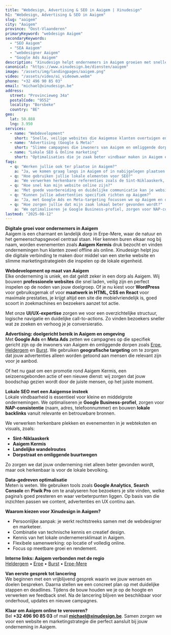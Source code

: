 ```yaml
---
title: "Webdesign, Advertising & SEO in Aaigem | Xinudesign"
h1: "Webdesign, Advertising & SEO in Aaigem"
slug: "aaigem"
city: "Aaigem"
province: "Oost-Vlaanderen"
primaryKeyword: "webdesign Aaigem"
secondaryKeywords:
  - "SEO Aaigem"
  - "SEA Aaigem"
  - "webdesigner Aaigem"
  - "Google Ads Aaigem"
description: "Xinudesign helpt ondernemers in Aaigem groeien met snelle websites, doelgerichte advertenties en lokale SEO-strategieën die inspelen op de troeven van het dorp."
canonical: "https://www.xinudesign.be/diensten/aaigem"
image: "/assets/img/landingpages/aaigem.png"
video: "/assets/video/ai_videowm.webm"
phone: "+32 496 90 85 03"
email: "michael@xinudesign.be"
address:
  street: "Provincieweg 34a"
  postalCode: "9552"
  locality: "Borsbeke"
  country: "BE"
geo:
  lat: 50.888
  lng: 3.950
services:
  - name: "Webdevelopment"
    short: "Snelle, veilige websites die Aaigemse klanten overtuigen en converteren."
  - name: "Advertising (Google & Meta)"
    short: "Slimme campagnes die inwoners van Aaigem en omliggende dorpen gericht bereiken."
  - name: "Lokale SEO & Online marketing"
    short: "Optimalisaties die je zaak beter vindbaar maken in Aaigem en omgeving."
faqs:
  - q: "Werken jullie ook ter plaatse in Aaigem?"
    a: "Ja, we komen graag langs in Aaigem of in nabijgelegen plaatsen zoals [Erpe](/diensten/erpe), [Heldergem](/diensten/heldergem) en [Burst](/diensten/burst)."
  - q: "Hoe gebruiken jullie lokale elementen voor SEO?"
    a: "We verwerken herkenbare referenties zoals de Sint-Niklaaskerk, de landelijke omgeving en evenementen zoals de Aaigem Kermis in teksten, meta-data en visuals."
  - q: "Hoe snel kan mijn website online zijn?"
    a: "Met goede voorbereiding en duidelijke communicatie kan je website doorgaans binnen 2 tot 4 weken live gaan."
  - q: "Kunnen jullie advertenties specifiek richten op Aaigem?"
    a: "Ja, met Google Ads en Meta-targeting focussen we op Aaigem en omliggende regio’s."
  - q: "Hoe zorgen jullie dat mijn zaak lokaal beter gevonden wordt?"
    a: "We optimaliseren je Google Business-profiel, zorgen voor NAP-consistentie en bouwen lokale backlinks rond zoekwoorden zoals 'webdesigner Aaigem'."
lastmod: "2025-08-12"
---
```


**Digitale groei voor ondernemers in Aaigem**  
Aaigem is een charmant en landelijk dorp in Erpe-Mere, waar de natuur en het gemeenschapsgevoel centraal staan. Hier kennen buren elkaar nog bij naam, worden evenementen zoals **Aaigem Kermis** druk bezocht en vinden ondernemingen hun klanten zowel offline als online. Xinudesign helpt jou die digitale verbinding te maken door middel van een sterke website en slimme marketingstrategieën die inspelen op de lokale eigenheid.

**Webdevelopment op maat van Aaigem**  
Elke onderneming is uniek, en dat geldt zeker in een dorp als Aaigem. Wij bouwen **professionele websites** die snel laden, veilig zijn en perfect inspelen op de noden van jouw doelgroep. Of je nu kiest voor **WordPress** voor gebruiksgemak of voor **maatwerk in HTML, CSS en React** voor maximale prestaties, je krijgt altijd een site die mobielvriendelijk is, goed scoort in zoekmachines en bezoekers aanzet tot actie.

Met onze **UI/UX-expertise** zorgen we voor een overzichtelijke structuur, logische navigatie en duidelijke call-to-actions. Zo vinden bezoekers sneller wat ze zoeken en verhoog je je conversieratio.

**Advertising: doelgericht bereik in Aaigem en omgeving**  
Met **Google Ads** en **Meta Ads** zetten we campagnes op die specifiek gericht zijn op de inwoners van Aaigem én omliggende dorpen zoals [Erpe](/diensten/erpe), [Heldergem](/diensten/heldergem) en [Burst](/diensten/burst). We gebruiken **geografische targeting** om te zorgen dat jouw advertenties alleen worden getoond aan mensen die relevant zijn voor je aanbod.

Of het nu gaat om een promotie rond Aaigem Kermis, een seizoensgebonden actie of een nieuwe dienst: wij zorgen dat jouw boodschap gezien wordt door de juiste mensen, op het juiste moment.

**Lokale SEO met een Aaigemse insteek**  
Lokale vindbaarheid is essentieel voor kleine en middelgrote ondernemingen. We optimaliseren je **Google Business-profiel**, zorgen voor **NAP-consistentie** (naam, adres, telefoonnummer) en bouwen **lokale backlinks** vanuit relevante en betrouwbare bronnen.

We verwerken herkenbare plekken en evenementen in je webteksten en visuals, zoals:

- **Sint-Niklaaskerk**
- **Aaigem Kermis**
- **Landelijke wandelroutes**
- **Dorpstraat en omliggende buurtwegen**

Zo zorgen we dat jouw onderneming niet alleen beter gevonden wordt, maar ook herkenbaar is voor de lokale bevolking.

**Data-gedreven optimalisatie**  
Meten is weten. We gebruiken tools zoals **Google Analytics**, **Search Console** en **Piwik Pro** om te analyseren hoe bezoekers je site vinden, welke pagina’s goed presteren en waar verbeterpunten liggen. Op basis van die inzichten passen we content, advertenties en UX continu aan.

**Waarom kiezen voor Xinudesign in Aaigem?**

- Persoonlijke aanpak: je werkt rechtstreeks samen met de webdesigner en marketeer.
- Combinatie van technische kennis en creatief design.
- Kennis van het lokale ondernemersklimaat in Aaigem.
- Flexibele samenwerking: op locatie of volledig online.
- Focus op meetbare groei en rendement.

**Interne links: Aaigem verbonden met de regio**  
[Heldergem](/diensten/heldergem) • [Erpe](/diensten/erpe) • [Burst](/diensten/burst) • [Erpe-Mere](/diensten/erpe-mere)

**Van eerste gesprek tot lancering**  
We beginnen met een vrijblijvend gesprek waarin we jouw wensen en doelen bespreken. Daarna stellen we een concreet plan op met duidelijke stappen en deadlines. Tijdens de bouw houden we je op de hoogte en verwerken we feedback snel. Na de lancering blijven we beschikbaar voor onderhoud, updates en nieuwe campagnes.

**Klaar om Aaigem online te veroveren?**  
Bel **+32 496 90 85 03** of mail **[michael@xinudesign.be](mailto:michael@xinudesign.be)**. Samen zorgen we voor een website en marketingstrategie die perfect aansluit bij jouw onderneming in Aaigem.
